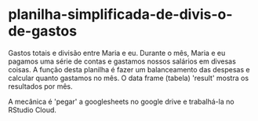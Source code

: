 # planilha-simplificada-de-divis-o-de-gastos
Gastos totais e divisão entre Maria e eu.
Durante o mês, Maria e eu pagamos uma série de contas e gastamos nossos salários em divesas coisas.
A função desta planilha é fazer um balanceamento das despesas e calcular quanto gastamos no mês.
O data frame (tabela) 'result' mostra os resultados por mês.

A mecânica é 'pegar' a googlesheets no google drive e trabalhá-la no RStudio Cloud.

